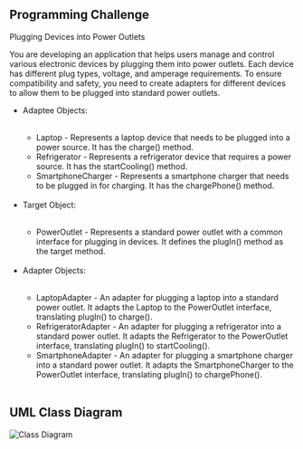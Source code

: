 ## Programming Challenge

Plugging Devices into Power Outlets

You are developing an application that helps users manage and control various electronic devices by plugging them into power outlets. Each device has different plug types, voltage, and amperage requirements. To ensure compatibility and safety, you need to create adapters for different devices to allow them to be plugged into standard power outlets.

<ul>
  <li>Adaptee Objects:</li>
  <br>
    <ul>
      <li>Laptop - Represents a laptop device that needs to be plugged into a power source. It has the charge() method.</li>
      <li>Refrigerator - Represents a refrigerator device that requires a power source. It has the startCooling() method.</li>
      <li>SmartphoneCharger - Represents a smartphone charger that needs to be plugged in for charging. It has the chargePhone() method.</li>
    </ul>
  <br>
  <li>Target Object:</li>
  <br>
    <ul>
      <li>PowerOutlet - Represents a standard power outlet with a common interface for plugging in devices. It defines the plugIn() method as the target method.</li>
    </ul>
  <br>
  <li>Adapter Objects:</li>
  <br>
    <ul>
      <li>LaptopAdapter - An adapter for plugging a laptop into a standard power outlet. It adapts the Laptop to the PowerOutlet interface, translating plugIn() to charge().</li>
      <li>RefrigeratorAdapter - An adapter for plugging a refrigerator into a standard power outlet. It adapts the Refrigerator to the PowerOutlet interface, translating plugIn() to startCooling().
</li>
      <li>SmartphoneAdapter - An adapter for plugging a smartphone charger into a standard power outlet. It adapts the SmartphoneCharger to the PowerOutlet interface, translating plugIn() to chargePhone().</li>
    </ul>
  <br>
</ul>

## UML Class Diagram

![Class Diagram](https://github.com/FroilanDelfinJr/adapterPattern/assets/142400742/9d67ff45-670d-4d21-ad3f-284cb87f3cf3)
